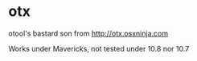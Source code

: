 otx
===

otool's bastard son from http://otx.osxninja.com

Works under Mavericks, not tested under 10.8 nor 10.7
